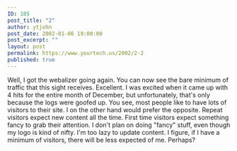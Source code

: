 ```yaml
---
ID: 185
post_title: "2"
author: ytjohn
post_date: 2002-01-06 19:00:00
post_excerpt: ""
layout: post
permalink: https://www.yourtech.us/2002/2-2
published: true
---
```

Well, I got the webalizer going again.  You can now see the bare minimum of traffic that this sight receives.  Excellent. I was excited when it came up with 4 hits for the entire month of December, but unfortunately, that's only because the logs were goofed up.  You see, most people like to have lots of visitors to their site.  I on the other hand would prefer the opposite.  Repeat visitors expect new content all the time.  First time visitors expect something fancy to grab their attention. I don't plan on doing "fancy" stuff, even though my logo is kind of nifty.  I'm too lazy to update content.  I figure, if I have a minimum of visitors, there will be less expected of me.  Perhaps?
